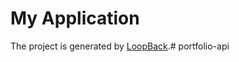 # My Application

The project is generated by [LoopBack](http://loopback.io).#   p o r t f o l i o - a p i  
 